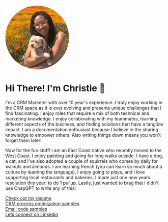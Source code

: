 ![Hanging with doggie in California superbloom](https://github.com/ChrisThorn10/portfolio/blob/main/profile-posing-with-dog-round-200x200.png?raw=true "a title")
# Hi There! I'm Christie 👋
I'm a CRM Marketer with over 10 year's experience.  I truly enjoy working in the CRM space as it is ever evolving and presents unique challenges that I find fascinating. I enjoy roles that require a mix of both technical and marketing knowledge. I enjoy collaborating with my teammates, learning different aspects of the business, and finding solutions that have a tangible impact.  I am a documentation enthusiast because I believe in the sharing knowledge to empower others. Also writing things down means you won't forget them later! 

Now for the fun stuff! I am an East Coast native who recently moved to the West Coast. I enjoy painting and going for long walks outside. I have a dog, a cat, and I've also adopted a couple of squirrels who comes by daily for walnuts and almonds.  I am learning french (you can learn so much about a culture by learning the language), I enjoy going to plays, and I love supporting local restaurants and bakeries. I made just one new years resolution this year: to do 1 pullup. Lastly, just wanted to brag that I didn't use ChapGPT to write any of this! 

[Check out my resume](https://github.com/ChrisThorn10/portfolio/blob/main/Thornton-Resume-2025.pdf)
<br>
[CRM process optimization samples]()
<br>
[Email code samples]()
<br>
[Lets connect on Linkedin](https://www.linkedin.com/in/thornton-christie/)
